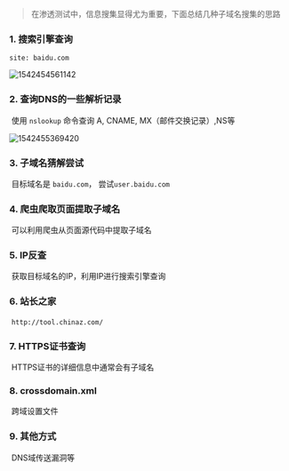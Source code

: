> 在渗透测试中，信息搜集显得尤为重要，下面总结几种子域名搜集的思路

### 1. 搜索引擎查询

```
site: baidu.com
```

![1542454561142]({{site.url}}/images/1542454561142.png)

### 2. 查询DNS的一些解析记录

​	使用 `nslookup` 命令查询 A, CNAME, MX（邮件交换记录）,NS等

![1542455369420]({{site.url}}/images/1542455369420.png)



### 3. 子域名猜解尝试

​	目标域名是 `baidu.com`， 尝试`user.baidu.com`

### 4. 爬虫爬取页面提取子域名

​	可以利用爬虫从页面源代码中提取子域名

### 5. IP反查

​	获取目标域名的IP，利用IP进行搜索引擎查询

### 6. 站长之家

​	`http://tool.chinaz.com/`

### 7. HTTPS证书查询

​	HTTPS证书的详细信息中通常会有子域名

### 8. crossdomain.xml

​	跨域设置文件

### 9. 其他方式

​	DNS域传送漏洞等